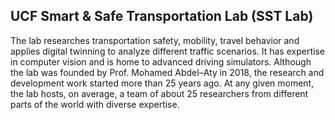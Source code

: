 ## UCF Smart & Safe Transportation Lab (SST Lab)

The lab researches transportation safety, mobility, travel behavior and applies digital twinning to analyze different traffic scenarios. It has expertise in computer vision and is home to advanced driving simulators. Although the lab was founded by Prof. Mohamed Abdel–Aty in 2018, the research and development work started more than 25 years ago. At any given moment, the lab hosts, on average, a team of about 25 researchers from different parts of the world with diverse expertise.


<!--

**Here are some ideas to get you started:**

🙋‍♀️ A short introduction - what is your organization all about?
🌈 Contribution guidelines - how can the community get involved?
👩‍💻 Useful resources - where can the community find your docs? Is there anything else the community should know?
🍿 Fun facts - what does your team eat for breakfast?
🧙 Remember, you can do mighty things with the power of [Markdown](https://docs.github.com/github/writing-on-github/getting-started-with-writing-and-formatting-on-github/basic-writing-and-formatting-syntax)
-->
